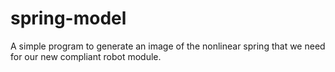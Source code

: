 # spring-model
A simple program to generate an image of the nonlinear spring that we need for our new compliant robot module.
